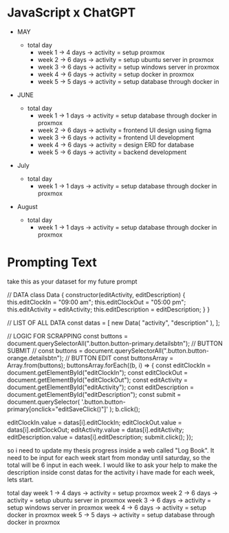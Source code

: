 # JavaScript x ChatGPT

- MAY
  - total day
    - week 1 -> 4 days -> activity = setup proxmox
    - week 2 -> 6 days -> activity = setup ubuntu server in proxmox
    - week 3 -> 6 days -> activity = setup windows server in proxmox
    - week 4 -> 6 days -> activity = setup docker in proxmox
    - week 5 -> 5 days -> activity = setup database through docker in

- JUNE
  - total day
    - week 1 -> 1 days -> activity = setup database through docker in proxmox
    - week 2 -> 6 days -> activity = frontend UI design using figma
    - week 3 -> 6 days -> activity = frontend UI development
    - week 4 -> 6 days -> activity = design ERD for database
    - week 5 -> 6 days -> activity = backend development

- July
  - total day
    - week 1 -> 1 days -> activity = setup database through docker in proxmox

- August
  - total day
    - week 1 -> 1 days -> activity = setup database through docker in proxmox

# Prompting Text
take this as your dataset for my future prompt

// DATA
class Data {
  constructor(editActivity, editDescription) {
    this.editClockIn = "09:00 am";
    this.editClockOut = "05:00 pm";
    this.editActivity = editActivity;
    this.editDescription = editDescription;
  }
}

// LIST OF ALL DATA
const datas = [
  new Data(
    "activity",
    "description"
  ),
];

// LOGIC FOR SCRAPPING
const buttons = document.querySelectorAll(".button.button-primary.detailsbtn");     // BUTTON SUBMIT
// const buttons = document.querySelectorAll(".button.button-orange.detailsbtn");      // BUTTON EDIT
const buttonsArray = Array.from(buttons);
buttonsArray.forEach((b, i) => {
  const editClockIn = document.getElementById("editClockIn");
  const editClockOut = document.getElementById("editClockOut");
  const editActivity = document.getElementById("editActivity");
  const editDescription = document.getElementById("editDescription");
  const submit = document.querySelector(
    '.button.button-primary[onclick="editSaveClick()"]'
  );
  b.click();

  editClockIn.value = datas[i].editClockIn;
  editClockOut.value = datas[i].editClockOut;
  editActivity.value = datas[i].editActivity;
  editDescription.value = datas[i].editDescription;
  submit.click();
});



so i need to update my thesis progress inside a web called "Log Book". It need to be input for each week start from monday until saturday, so the total will be 6 input in each week. I would like to ask your help to make the description inside const datas for the activity i have made for each week, lets start.


total day
week 1 -> 4 days -> activity = setup proxmox
week 2 -> 6 days -> activity = setup ubuntu server in proxmox
week 3 -> 6 days -> activity = setup windows server in proxmox
week 4 -> 6 days -> activity = setup docker in proxmox
week 5 -> 5 days -> activity = setup database through docker in proxmox